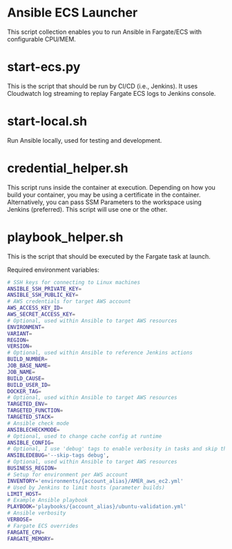 # Ansible ECS Launcher
This script collection enables you to run Ansible in Fargate/ECS with configurable CPU/MEM.

# start-ecs.py
This is the script that should be run by CI/CD (i.e., Jenkins). It uses Cloudwatch log streaming to replay Fargate ECS logs to Jenkins console.

# start-local.sh
Run Ansible locally, used for testing and development.

# credential_helper.sh
This script runs inside the container at execution. Depending on how you build your container, you may be using a certificate in the container.
Alternatively, you can pass SSM Parameters to the workspace using Jenkins (preferred). This script will use one or the other.

# playbook_helper.sh
This is the script that should be executed by the Fargate task at launch.

Required environment variables:
```bash
# SSH keys for connecting to Linux machines
ANSIBLE_SSH_PRIVATE_KEY=
ANSIBLE_SSH_PUBLIC_KEY=
# AWS credentials for target AWS account
AWS_ACCESS_KEY_ID=
AWS_SECRET_ACCESS_KEY=
# Optional, used within Ansible to target AWS resources
ENVIRONMENT=
VARIANT=
REGION=
VERSION=
# Optional, used within Ansible to reference Jenkins actions
BUILD_NUMBER=
JOB_BASE_NAME=
JOB_NAME=
BUILD_CAUSE=
BUILD_USER_ID=
DOCKER_TAG=
# Optional, used within Ansible to target AWS resources
TARGETED_ENV=
TARGETED_FUNCTION=
TARGETED_STACK=
# Ansible check mode
ANSIBLECHECKMODE=
# Optional, used to change cache config at runtime
ANSIBLE_CONFIG=
# Optional, I use 'debug' tags to enable verbosity in tasks and skip them by default
ANSIBLEDEBUG='--skip-tags debug',
# Optional, used within Ansible to target AWS resources
BUSINESS_REGION=
# Setup for environment per AWS account
INVENTORY='environments/{account_alias}/AMER_aws_ec2.yml'
# Used by Jenkins to limit hosts (parameter builds)
LIMIT_HOST=
# Example Ansible playbook
PLAYBOOK='playbooks/{account_alias}/ubuntu-validation.yml'
# Ansible verbosity
VERBOSE=
# Fargate ECS overrides
FARGATE_CPU=
FARGATE_MEMORY=
```
